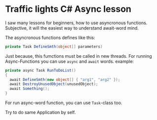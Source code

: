 # Traffic lights C# Async lesson
I saw many lessons for beginners, how to use asyncronous functions.
Subjective, it will the easiest way to understand await-word mind. 

The asyncronous functions defines like this:
```csharp
private Task DefineSmth(object[] parameters)
```
Just because, this fumctions must be called in new threads. For running Async-Functions you can use ```async``` and ```await``` words. 
example:
```csharp
private async Task RunToDoList()
{
  await DefineSmth(new object[] { "arg1", "arg2" });
  await DestroyUnusedObject(unusedObject);
  await Something();
}
```
For run async-word function, you can use ```Task```-class too.

Try to do same Application by self.
